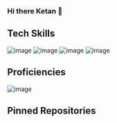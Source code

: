 ### Hi there Ketan  👋

<!--
**KSrivastawa/KSrivastawa** is a ✨ _special_ ✨ repository because its `README.md` (this file) appears on your GitHub profile.

Here are some ideas to get you started:

- 🔭 I’m currently working on ...
- 🌱 I’m currently learning ...
- 👯 I’m looking to collaborate on ...
- 🤔 I’m looking for help with ...
- 💬 Ask me about ...
- 📫 How to reach me: ...
- 😄 Pronouns: ...
- ⚡ Fun fact: ...
-->


Tech Skills 
---------------------------------------------------------------------------------------------------------------
![image](https://user-images.githubusercontent.com/103960690/191047367-493c8291-531a-4923-bd52-6067f5a458d3.png)
![image](https://user-images.githubusercontent.com/103960690/191047211-65051081-73ff-472e-ad9c-c3ef5f4a4897.png)
![image](https://user-images.githubusercontent.com/103960690/191047121-56f88e92-4163-486c-a6c1-3bb279015c86.png)
![image](https://user-images.githubusercontent.com/103960690/191047287-7265109c-605c-428a-9842-8ef430a7d71c.png)

Proficiencies
----------------------------------------------------------------------------------------------------------------
![image](https://user-images.githubusercontent.com/103960690/191050349-41e3aa3e-aa80-4e65-83bb-cc6c51e2d721.png)

Pinned Repositories
-----------------------------------------------------------------------------------------------------------------


